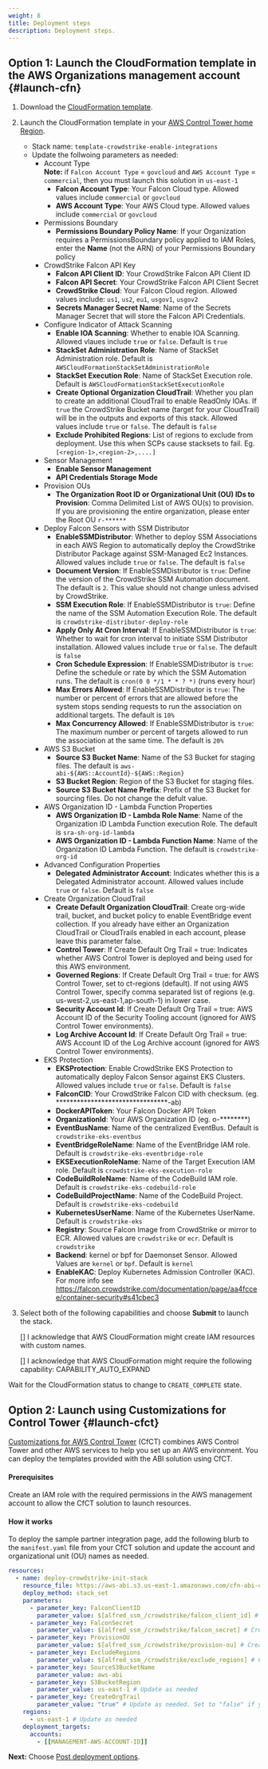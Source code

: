 ```yaml
---
weight: 8
title: Deployment steps
description: Deployment steps.
---
```


## Option 1: Launch the CloudFormation template in the AWS Organizations management account {#launch-cfn}


1. Download the [CloudFormation template](https://raw.githubusercontent.com/aws-ia/cfn-abi-crowdstrike-fcs/main/templates/crowdstrike_init_stack.yaml).
2. Launch the CloudFormation template in your [AWS Control Tower home Region](https://docs.aws.amazon.com/controltower/latest/userguide/region-how.html).
    * Stack name: `template-crowdstrike-enable-integrations`
    * Update the follwoing parameters as needed:
        * Account Type  
        **Note:** if `Falcon Account Type` = `govcloud` and `AWS Account Type` = `commercial`, then you must launch this solution in `us-east-1`
            * **Falcon Account Type**: Your Falcon Cloud type.  Allowed values include `commercial` or `govcloud`
            * **AWS Account Type**: Your AWS Cloud type.  Allowed values include `commercial` or `govcloud`
        * Permissions Boundary
            * **Permissions Boundary Policy Name**: If your Organization requires a PermissionsBoundary policy applied to IAM Roles, enter the **Name** (not the ARN) of your Permissions Boundary policy
        * CrowdStrike Falcon API Key
            * **Falcon API Client ID**: Your CrowdStrike Falcon API Client ID
            * **Falcon API Secret**: Your CrowdStrike Falcon API Client Secret
            * **CrowdStrike Cloud**: Your Falcon Cloud region.  Allowed values include: `us1`, `us2`, `eu1`, `usgov1`, `usgov2`
            * **Secrets Manager Secret Name**: Name of the Secrets Manager Secret that will store the Falcon API Credentials.
        * Configure Indicator of Attack Scanning
            * **Enable IOA Scanning**: Whether to enable IOA Scanning.  Allowed vlaues include `true` or `false`.  Default is `true`
            * **StackSet Administration Role**: Name of StackSet Administration role.  Default is `AWSCloudFormationStackSetAdministrationRole`
            * **StackSet Execution Role**: Name of StackSet Execution role.  Default is `AWSCloudFormationStackSetExecutionRole`
            * **Create Optional Organization CloudTrail**: Whether you plan to create an additional CloudTrail to enable ReadOnly IOAs.  If `true` the CrowdStrike Bucket name (target for your CloudTrail) will be in the outputs and exports of this stack.  Allowed values include `true` or `false`. The default is `false`
            * **Exclude Prohibited Regions**: List of regions to exclude from deployment. Use this when SCPs cause stacksets to fail.  Eg. `[<region-1>,<region-2>,....]`
        * Sensor Management
            * **Enable Sensor Management**
            * **API Credentials Storage Mode**
        * Provision OUs
            * **The Organization Root ID or Organizational Unit (OU) IDs to Provision**: Comma Delimited List of AWS OU(s) to provision. If you are provisioning the entire organization, please enter the Root OU `r-******`
        * Deploy Falcon Sensors with SSM Distributor
            * **EnableSSMDistributor**: Whether to deploy SSM Associations in each AWS Region to automatically deploy the CrowdStrike Distributor Package against SSM-Managed Ec2 Instances. Allowed values include `true` or `false`. The default is `false`
            * **Document Version**: If EnableSSMDistributor is `true`: Define the version of the CrowdStrike SSM Automation document. The default is `2`.  This value should not change unless advised by CrowdStrike.
            * **SSM Execution Role**: If EnableSSMDistributor is `true`: Define the name of the SSM Automation Execution Role. The default is `crowdstrike-distributor-deploy-role`
            * **Apply Only At Cron Interval**: If EnableSSMDistributor is `true`: Whether to wait for cron interval to initiate SSM Distributor installation.  Allowed values include `true` or `false`. The default is `false`
            * **Cron Schedule Expression**: If EnableSSMDistributor is `true`: Define the schedule or rate by which the SSM Automation runs. The default is `cron(0 0 */1 * * ? *)` (runs every hour)
            * **Max Errors Allowed**: If EnableSSMDistributor is `true`: The number or percent of errors that are allowed before the system stops sending requests to run the association on additional targets. The default is `10%`
            * **Max Concurrency Allowed**: If EnableSSMDistributor is `true`: The maximum number or percent of targets allowed to run the association at the same time. The default is `20%`
        * AWS S3 Bucket
            * **Source S3 Bucket Name**: Name of the S3 Bucket for staging files.  The default is `aws-abi-${AWS::AccountId}-${AWS::Region}`
            * **S3 Bucket Region**: Region of the S3 Bucket for staging files.
            * **Source S3 Bucket Name Prefix**: Prefix of the S3 Bucket for sourcing files. Do not change the defult value.
        * AWS Organization ID - Lambda Function Properties
            * **AWS Organization ID - Lambda Role Name**: Name of the Organization ID Lambda Function execution Role.  The default is `sra-sh-org-id-lambda`
            * **AWS Organization ID - Lambda Function Name**: Name of the Organization ID Lambda Function.  The default is `crowdstrike-org-id`
        * Advanced Configuration Properties
            * **Delegated Administrator Account**: Indicates whether this is a Delegated Administrator account.  Allowed values include `true` or `false`.  Default is `false`
        * Create Organization CloudTrail
            * **Create Default Organization CloudTrail**: Create org-wide trail, bucket, and bucket policy to enable EventBridge event collection.  If you already have either an Organization CloudTrail or CloudTrails enabled in each account, please leave this parameter false.
            * **Control Tower**: If Create Default Org Trail = true: Indicates whether AWS Control Tower is deployed and being used for this AWS environment.
            * **Governed Regions**: If Create Default Org Trail = true: for AWS Control Tower, set to ct-regions (default).  If not using AWS Control Tower, specify comma separated list of regions (e.g. us-west-2,us-east-1,ap-south-1) in lower case.
            * **Security Account Id**: If Create Default Org Trail = true: AWS Account ID of the Security Tooling account (ignored for AWS Control Tower environments).
            * **Log Archive Account Id**: If Create Default Org Trail = true: AWS Account ID of the Log Archive account (ignored for AWS Control Tower environments).
        * EKS Protection
            * **EKSProtection**: Enable CrowdStrike EKS Protection to automatically deploy Falcon Sensor against EKS Clusters. Allowed values include `true` or `false`.  Default is `false`
            * **FalconCID**: Your CrowdStrike Falcon CID with checksum. (eg. ********************************-ab)
            * **DockerAPIToken**: Your Falcon Docker API Token
            * **OrganizationId**: Your AWS Organization ID (eg. o-********)
            * **EventBusName**: Name of the centralized EventBus.  Default is `crowdstrike-eks-eventbus`
            * **EventBridgeRoleName**: Name of the EventBridge IAM role.  Default is `crowdstrike-eks-eventbridge-role`
            * **EKSExecutionRoleName**: Name of the Target Execution IAM role.  Default is `crowdstrike-eks-execution-role`
            * **CodeBuildRoleName**: Name of the CodeBuild IAM role.  Default is `crowdstrike-eks-codebuild-role`
            * **CodeBuildProjectName**: Name of the CodeBuild Project.  Default is `crowdstrike-eks-codebuild`
            * **KubernetesUserName**: Name of the Kubernetes UserName.  Default is `crowdstrike-eks`
            * **Registry**: Source Falcon Image from CrowdStrike or mirror to ECR.  Allowed values are `crowdstrike` or `ecr`.  Default is `crowdstrike`
            * **Backend**: kernel or bpf for Daemonset Sensor.  Allowed Values are `kernel` or `bpf`.  Default is `kernel`
            * **EnableKAC**: Deploy Kubernetes Admission Controller (KAC).  For more info see https://falcon.crowdstrike.com/documentation/page/aa4fccee/container-security#s41cbec3

3. Select both of the following capabilities and choose **Submit** to launch the stack.

    [] I acknowledge that AWS CloudFormation might create IAM resources with custom names.

    [] I acknowledge that AWS CloudFormation might require the following capability: CAPABILITY_AUTO_EXPAND

Wait for the CloudFormation status to change to `CREATE_COMPLETE` state.


## Option 2: Launch using Customizations for Control Tower {#launch-cfct}


[Customizations for AWS Control Tower](https://aws.amazon.com/solutions/implementations/customizations-for-aws-control-tower/) (CfCT) combines AWS Control Tower and other AWS services to help you set up an AWS environment. You can deploy the templates provided with the ABI solution using CfCT.

#### Prerequisites

Create an IAM role with the required permissions in the AWS management account to allow the CfCT solution to launch resources.

#### How it works

To deploy the sample partner integration page, add the following blurb to the `manifest.yaml` file from your CfCT solution and update the account and organizational unit (OU) names as needed.

```yaml
resources:
  - name: deploy-crowdstrike-init-stack
    resource_file: https://aws-abi.s3.us-east-1.amazonaws.com/cfn-abi-crowdstrike-fcs/templates/crowdstrike_init_stack.yaml
    deploy_method: stack_set
    parameters:
      - parameter_key: FalconClientID
        parameter_value: $[alfred_ssm_/crowdstrike/falcon_client_id] # Create SSM parameter with the CrowdStrike API client ID
      - parameter_key: FalconSecret
        parameter_value: $[alfred_ssm_/crowdstrike/falcon_secret] # Create SSM parameter with the CrowdStrike API secret
      - parameter_key: ProvisionOU
        parameter_value: $[alfred_ssm_/crowdstrike/provision-ou] # Create SSM parameter with the OU name
      - parameter_key: ExcludeRegions
        parameter_value: $[alfred_ssm_/crowdstrike/exclude_regions] # Create SSM parameter with regions to exclude
      - parameter_key: SourceS3BucketName
        parameter_value: aws-abi
      - parameter_key: S3BucketRegion
        parameter_value: us-east-1 # Update as needed
      - parameter_key: CreateOrgTrail
        parameter_value: "true" # Update as needed. Set to "false" if you already have an organization trail.
    regions:
      - us-east-1 # Update as needed
    deployment_targets:
      accounts:
        - [[MANAGEMENT-AWS-ACCOUNT-ID]]
```


**Next:** Choose [Post deployment options](/post-deployment-steps/index.html).